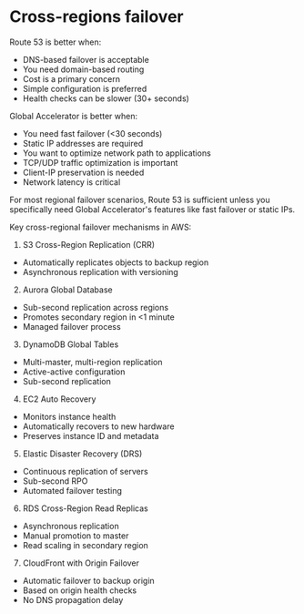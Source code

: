 # Cross-regions failover

Route 53 is better when:

* DNS-based failover is acceptable
* You need domain-based routing
* Cost is a primary concern
* Simple configuration is preferred
* Health checks can be slower (30+ seconds)

Global Accelerator is better when:

* You need fast failover (<30 seconds)
* Static IP addresses are required
* You want to optimize network path to applications
* TCP/UDP traffic optimization is important
* Client-IP preservation is needed
* Network latency is critical

For most regional failover scenarios, Route 53 is sufficient unless you specifically need Global Accelerator's features like fast failover or static IPs.





Key cross-regional failover mechanisms in AWS:

1. S3 Cross-Region Replication (CRR)

* Automatically replicates objects to backup region
* Asynchronous replication with versioning

2. Aurora Global Database

* Sub-second replication across regions
* Promotes secondary region in <1 minute
* Managed failover process

3. DynamoDB Global Tables

* Multi-master, multi-region replication
* Active-active configuration
* Sub-second replication

4. EC2 Auto Recovery

* Monitors instance health
* Automatically recovers to new hardware
* Preserves instance ID and metadata

5. Elastic Disaster Recovery (DRS)

* Continuous replication of servers
* Sub-second RPO
* Automated failover testing

6. RDS Cross-Region Read Replicas

* Asynchronous replication
* Manual promotion to master
* Read scaling in secondary region

7. CloudFront with Origin Failover

* Automatic failover to backup origin
* Based on origin health checks
* No DNS propagation delay
